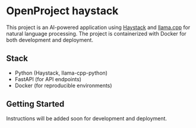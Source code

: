 # OpenProject haystack

This project is an AI-powered application using [Haystack](https://github.com/deepset-ai/haystack) and [llama.cpp](https://github.com/ggerganov/llama.cpp) for natural language processing. The project is containerized with Docker for both development and deployment.

## Stack
- Python (Haystack, llama-cpp-python)
- FastAPI (for API endpoints)
- Docker (for reproducible environments)

## Getting Started
Instructions will be added soon for development and deployment.
